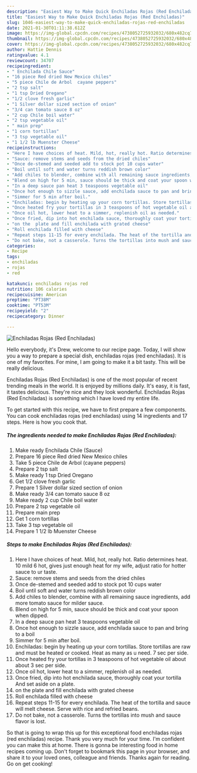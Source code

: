 ```yaml
---
description: "Easiest Way to Make Quick Enchiladas Rojas (Red Enchiladas)"
title: "Easiest Way to Make Quick Enchiladas Rojas (Red Enchiladas)"
slug: 1046-easiest-way-to-make-quick-enchiladas-rojas-red-enchiladas
date: 2021-01-30T01:11:38.612Z
image: https://img-global.cpcdn.com/recipes/4738052725932032/680x482cq70/enchiladas-rojas-red-enchiladas-recipe-main-photo.jpg
thumbnail: https://img-global.cpcdn.com/recipes/4738052725932032/680x482cq70/enchiladas-rojas-red-enchiladas-recipe-main-photo.jpg
cover: https://img-global.cpcdn.com/recipes/4738052725932032/680x482cq70/enchiladas-rojas-red-enchiladas-recipe-main-photo.jpg
author: Hattie Dennis
ratingvalue: 4.1
reviewcount: 34707
recipeingredient:
- " Enchilada Chile Sauce"
- "16 piece Red dried New Mexico chiles"
- "5 piece Chile de Arbol  cayane peppers"
- "2 tsp salt"
- "1 tsp Dried Oregano"
- "1/2 clove fresh garlic"
- "1 Silver dollar sized section of onion"
- "3/4 can tomato sauce 8 oz"
- "2 cup Chile boil water"
- "2 tsp vegetable oil"
- " main prep"
- "1 corn tortillas"
- "3 tsp vegetable oil"
- "1 1/2 lb Muenster Cheese"
recipeinstructions:
- "Here I have choices of heat. Mild, hot, really hot. Ratio determines heat. 10 mild 6 hot, gives just enough heat for my wife, adjust ratio for hotter sauce to ur taste."
- "Sauce: remove stems and seeds from the dried chiles"
- "Once de-stemed and seeded add to stock pot 10 cups water"
- "Boil until soft and water turns reddish brown color"
- "Add chiles to blender, combine with all remaining sauce ingredients, add more tomato sauce for milder sauce."
- "Blend on high for 5 min, sauce should be thick and coat your spoon when dipped."
- "In a deep sauce pan heat 3 teaspoons vegetable oil"
- "Once hot enough to sizzle sauce, add enchilada sauce to pan and bring to a boil"
- "Simmer for 5 min after boil."
- "Enchiladas: begin by heating up your corn tortillas. Store tortillas are raw and must be heated or cooked. Heat as many as u need. 7 sec per side."
- "Once heated fry your tortillas in 3 teaspoons of hot vegetable oil about about 3 sec per side."
- "Once oil hot, lower heat to a simmer, replenish oil as needed."
- "Once fried, dip into hot enchilada sauce, thoroughly coat your tortilla And set aside on a plate."
- "on the  plate and fill enchilada with grated cheese"
- "Roll enchilada filled with cheese"
- "Repeat steps 11-15 for every enchilada. The heat of the tortilla and sauce will melt cheese. Serve with rice and refried beans."
- "Do not bake, not a casserole. Turns the tortillas into mush and sauce flavor is lost."
categories:
- Recipe
tags:
- enchiladas
- rojas
- red

katakunci: enchiladas rojas red 
nutrition: 106 calories
recipecuisine: American
preptime: "PT38M"
cooktime: "PT53M"
recipeyield: "2"
recipecategory: Dinner

---
```



![Enchiladas Rojas (Red Enchiladas)](https://img-global.cpcdn.com/recipes/4738052725932032/680x482cq70/enchiladas-rojas-red-enchiladas-recipe-main-photo.jpg)

Hello everybody, it's Drew, welcome to our recipe page. Today, I will show you a way to prepare a special dish, enchiladas rojas (red enchiladas). It is one of my favorites. For mine, I am going to make it a bit tasty. This will be really delicious.



Enchiladas Rojas (Red Enchiladas) is one of the most popular of recent trending meals in the world. It is enjoyed by millions daily. It's easy, it is fast, it tastes delicious. They're nice and they look wonderful. Enchiladas Rojas (Red Enchiladas) is something which I have loved my entire life.


To get started with this recipe, we have to first prepare a few components. You can cook enchiladas rojas (red enchiladas) using 14 ingredients and 17 steps. Here is how you cook that.

<!--inarticleads1-->

##### The ingredients needed to make Enchiladas Rojas (Red Enchiladas):

1. Make ready  Enchilada Chile (Sauce)
1. Prepare 16 piece Red dried New Mexico chiles
1. Take 5 piece Chile de Arbol  (cayane peppers)
1. Prepare 2 tsp salt
1. Make ready 1 tsp Dried Oregano
1. Get 1/2 clove fresh garlic
1. Prepare 1 Silver dollar sized section of onion
1. Make ready 3/4 can tomato sauce 8 oz
1. Make ready 2 cup Chile boil water
1. Prepare 2 tsp vegetable oil
1. Prepare  main prep
1. Get 1 corn tortillas
1. Take 3 tsp vegetable oil
1. Prepare 1 1/2 lb Muenster Cheese




<!--inarticleads2-->

##### Steps to make Enchiladas Rojas (Red Enchiladas):

1. Here I have choices of heat. Mild, hot, really hot. Ratio determines heat. 10 mild 6 hot, gives just enough heat for my wife, adjust ratio for hotter sauce to ur taste.
1. Sauce: remove stems and seeds from the dried chiles
1. Once de-stemed and seeded add to stock pot 10 cups water
1. Boil until soft and water turns reddish brown color
1. Add chiles to blender, combine with all remaining sauce ingredients, add more tomato sauce for milder sauce.
1. Blend on high for 5 min, sauce should be thick and coat your spoon when dipped.
1. In a deep sauce pan heat 3 teaspoons vegetable oil
1. Once hot enough to sizzle sauce, add enchilada sauce to pan and bring to a boil
1. Simmer for 5 min after boil.
1. Enchiladas: begin by heating up your corn tortillas. Store tortillas are raw and must be heated or cooked. Heat as many as u need. 7 sec per side.
1. Once heated fry your tortillas in 3 teaspoons of hot vegetable oil about about 3 sec per side.
1. Once oil hot, lower heat to a simmer, replenish oil as needed.
1. Once fried, dip into hot enchilada sauce, thoroughly coat your tortilla And set aside on a plate.
1. on the  plate and fill enchilada with grated cheese
1. Roll enchilada filled with cheese
1. Repeat steps 11-15 for every enchilada. The heat of the tortilla and sauce will melt cheese. Serve with rice and refried beans.
1. Do not bake, not a casserole. Turns the tortillas into mush and sauce flavor is lost.




So that is going to wrap this up for this exceptional food enchiladas rojas (red enchiladas) recipe. Thank you very much for your time. I'm confident you can make this at home. There is gonna be interesting food in home recipes coming up. Don't forget to bookmark this page in your browser, and share it to your loved ones, colleague and friends. Thanks again for reading. Go on get cooking!
